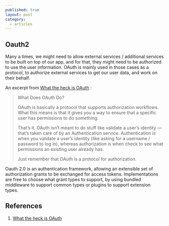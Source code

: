 ```yaml
---
published: true
layout: post
category:
  - articles
---
```

## Oauth2

Many a times, we might need to allow external services / additional services to be built on top of our app, and for that, they might need to be authorized to use the user information. OAuth is mainly used in those cases as a protocol, to authorize external services to get our user data, and work on their behalf.

An excerpt from [What the heck is OAuth](https://stormpath.com/blog/what-the-heck-is-oauth) :

> What Does OAuth Do?
>
> OAuth is basically a protocol that supports authorization workflows. What this means is that it gives you a way to ensure that a specific user has permissions to do something.
>
> That’s it.
> OAuth isn’t meant to do stuff like validate a user’s identity — that’s taken care of by an Authentication service. Authentication is when you validate a user’s identity (like asking for a username / password to log in), whereas authorization is when check to see what permissions an existing user already has.
>
> Just remember that OAuth is a protocol for authorization.

Oauth 2.0 is an authentication framework, allowing an extensible set of authorization grants to be exchanged for access tokens. Implementations are free to choose what grant types to support, by using bundled middleware to support common types or plugins to support extension types.


## References

1. [What the heck is OAuth](https://stormpath.com/blog/what-the-heck-is-oauth)
